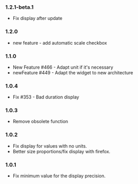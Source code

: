 ### 1.2.1-beta.1
* Fix display after update

### 1.2.0
* new feature - add automatic scale checkbox

### 1.1.0
* New Feature #466 - Adapt unit if it's necessary
* newFeature #449 - Adapt the widget to new architecture

### 1.0.4
* Fix #353 - Bad duration display

### 1.0.3
* Remove obsolete function

### 1.0.2
* Fix display for values with no units.
* Better size proportions/fix display with firefox.

### 1.0.1
* Fix minimum value for the display precision.